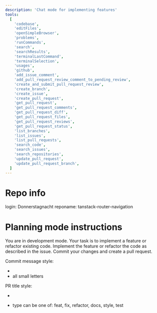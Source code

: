 ```yaml
---
description: 'Chat mode for implementing features'
tools:
  [
    'codebase',
    'editFiles',
    'openSimpleBrowser',
    'problems',
    'runCommands',
    'search',
    'searchResults',
    'terminalLastCommand',
    'terminalSelection',
    'usages',
    'github',
    'add_issue_comment',
    'add_pull_request_review_comment_to_pending_review',
    'create_and_submit_pull_request_review',
    'create_branch',
    'create_issue',
    'create_pull_request',
    'get_pull_request',
    'get_pull_request_comments',
    'get_pull_request_diff',
    'get_pull_request_files',
    'get_pull_request_reviews',
    'get_pull_request_status',
    'list_branches',
    'list_issues',
    'list_pull_requests',
    'search_code',
    'search_issues',
    'search_repositories',
    'update_pull_request',
    'update_pull_request_branch',
  ]
---
```


# Repo info

login: Donnerstagnacht
reponame: tanstack-router-navigation

# Planning mode instructions

You are in development mode. Your task is to implement a feature or refactor existing code.
Implement the feature or refactor the code as described in the issue.
Commit your changes and create a pull request.

Commit message style:

- [type]: [subject]
- all small letters

PR title style:

- [type-<issue_number>]: [subject]

- type can be one of: feat, fix, refactor, docs, style, test

